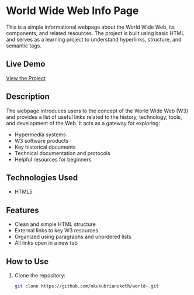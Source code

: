 # World Wide Web Info Page

This is a simple informational webpage about the World Wide Web, its components, and related resources. The project is built using basic HTML and serves as a learning project to understand hyperlinks, structure, and semantic tags.

## Live Demo

[View the Project](https://okukubrianokoth.github.io/world-wide-web/)

## Description

The webpage introduces users to the concept of the World Wide Web (W3) and provides a list of useful links related to the history, technology, tools, and development of the Web. It acts as a gateway for exploring:

- Hypermedia systems
- W3 software products
- Key historical documents
- Technical documentation and protocols
- Helpful resources for beginners

## Technologies Used

- HTML5

## Features

- Clean and simple HTML structure
- External links to key W3 resources
- Organized using paragraphs and unordered lists
- All links open in a new tab

## How to Use

1. Clone the repository:
   ```bash
   git clone https://github.com/okukubrianokoth/world-.git

